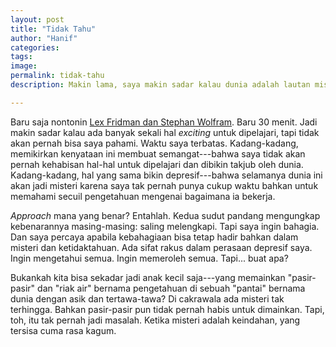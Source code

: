 ```yaml
---
layout: post
title: "Tidak Tahu"
author: "Hanif" 
categories: 
tags: 
image: 
permalink: tidak-tahu
description: Makin lama, saya makin sadar kalau dunia adalah lautan misteri yang sampai mati pun tidak akan pernah habis dieksplorasi.

---
```


Baru saja nontonin [Lex Fridman dan Stephan Wolfram](https://www.youtube.com/watch?v=PdE-waSx-d8). Baru 30 menit. Jadi makin sadar kalau ada banyak sekali hal *exciting* untuk dipelajari, tapi tidak akan pernah bisa saya pahami. Waktu saya terbatas. Kadang-kadang, memikirkan kenyataan ini membuat semangat---bahwa saya tidak akan pernah kehabisan hal-hal untuk dipelajari dan dibikin takjub oleh dunia. Kadang-kadang, hal yang sama bikin depresif---bahwa selamanya dunia ini akan jadi misteri karena saya tak pernah punya cukup waktu bahkan untuk memahami secuil pengetahuan mengenai bagaimana ia bekerja. 

*Approach* mana yang benar? Entahlah. Kedua sudut pandang mengungkap kebenarannya masing-masing: saling melengkapi. Tapi saya ingin bahagia. Dan saya percaya apabila kebahagiaan bisa tetap hadir bahkan dalam misteri dan ketidaktahuan. Ada sifat rakus dalam perasaan depresif saya. Ingin mengetahui semua. Ingin memeroleh semua. Tapi... buat apa? 

Bukankah kita bisa sekadar jadi anak kecil saja---yang memainkan "pasir-pasir" dan "riak air" bernama pengetahuan di sebuah "pantai" bernama dunia dengan asik dan tertawa-tawa? Di cakrawala ada misteri tak terhingga. Bahkan pasir-pasir pun tidak pernah habis untuk dimainkan. Tapi, toh, itu tak pernah jadi masalah. Ketika misteri adalah keindahan, yang tersisa cuma rasa kagum.